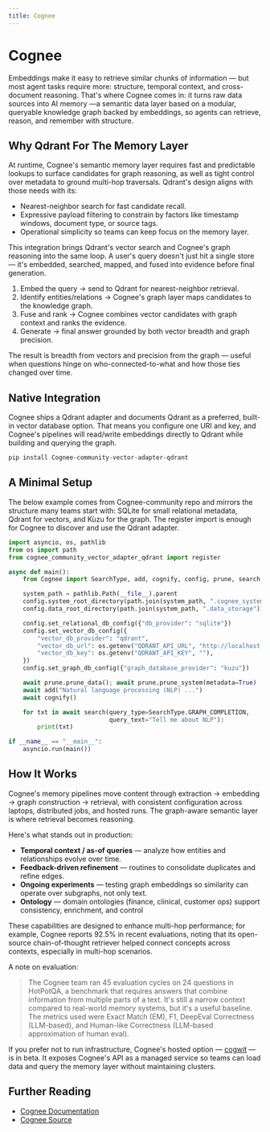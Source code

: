 ```yaml
---
title: Cognee
---
```


# Cognee

Embeddings make it easy to retrieve similar chunks of information — but most agent tasks require more: structure, temporal context, and cross-document reasoning. That's where Cognee comes in: it turns raw data sources into AI memory —a semantic data layer based on a modular, queryable knowledge graph backed by embeddings, so agents can retrieve, reason, and remember with structure.

## Why Qdrant For The Memory Layer

At runtime, Cognee's semantic memory layer requires fast and predictable lookups to surface candidates for graph reasoning, as well as tight control over metadata to ground multi-hop traversals. Qdrant's design aligns with those needs with its:

- Nearest-neighbor search for fast candidate recall.
- Expressive payload filtering to constrain by factors like timestamp windows, document type, or source tags.
- Operational simplicity so teams can keep focus on the memory layer.

This integration brings Qdrant's vector search and Cognee's graph reasoning into the same loop. A user's query doesn't just hit a single store — it's embedded, searched, mapped, and fused into evidence before final generation.

1. Embed the query → send to Qdrant for nearest-neighbor retrieval.
2. Identify entities/relations → Cognee's graph layer maps candidates to the knowledge graph.
3. Fuse and rank → Cognee combines vector candidates with graph context and ranks the evidence.
4. Generate → final answer grounded by both vector breadth and graph precision.

The result is breadth from vectors and precision from the graph — useful when questions hinge on who-connected-to-what and how those ties changed over time.

## Native Integration

Cognee ships a Qdrant adapter and documents Qdrant as a preferred, built-in vector database option. That means you configure one URI and key, and Cognee's pipelines will read/write embeddings directly to Qdrant while building and querying the graph.

```bash
pip install Cognee-community-vector-adapter-qdrant
```

## A Minimal Setup

The below example comes from Cognee-community repo and mirrors the structure many teams start with: SQLite for small relational metadata, Qdrant for vectors, and Kùzu for the graph. The register import is enough for Cognee to discover and use the Qdrant adapter.

```python
import asyncio, os, pathlib
from os import path
from cognee_community_vector_adapter_qdrant import register

async def main():
    from Cognee import SearchType, add, cognify, config, prune, search

    system_path = pathlib.Path(__file__).parent
    config.system_root_directory(path.join(system_path, ".cognee_system"))
    config.data_root_directory(path.join(system_path, ".data_storage"))

    config.set_relational_db_config({"db_provider": "sqlite"})
    config.set_vector_db_config({
        "vector_db_provider": "qdrant",
        "vector_db_url": os.getenv("QDRANT_API_URL", "http://localhost:6333"),
        "vector_db_key": os.getenv("QDRANT_API_KEY", ""),
    })
    config.set_graph_db_config({"graph_database_provider": "kuzu"})

    await prune.prune_data(); await prune.prune_system(metadata=True)
    await add("Natural language processing (NLP) ...")
    await cognify()

    for txt in await search(query_type=SearchType.GRAPH_COMPLETION,
                            query_text="Tell me about NLP"):
        print(txt)

if __name__ == "__main__":
    asyncio.run(main())
```

## How It Works

Cognee's memory pipelines move content through extraction → embedding → graph construction → retrieval, with consistent configuration across laptops, distributed jobs, and hosted runs. The graph-aware semantic layer is where retrieval becomes reasoning.

Here's what stands out in production:

- **Temporal context / as-of queries** — analyze how entities and relationships evolve over time.
- **Feedback-driven refinement** — routines to consolidate duplicates and refine edges.
- **Ongoing experiments** — testing graph embeddings so similarity can operate over subgraphs, not only text.
- **Ontology** — domain ontologies (finance, clinical, customer ops) support consistency, enrichment, and control

These capabilities are designed to enhance multi-hop performance; for example, Cognee reports 92.5% in recent evaluations, noting that its open-source chain-of-thought retriever helped connect concepts across contexts, especially in multi-hop scenarios.

A note on evaluation:

> The Cognee team ran 45 evaluation cycles on 24 questions in HotPotQA, a benchmark that requires answers that combine information from multiple parts of a text. It's still a narrow context compared to real-world memory systems, but it's a useful baseline. The metrics used were Exact Match (EM), F1, DeepEval Correctness (LLM-based), and Human-like Correctness (LLM-based approximation of human eval).

If you prefer not to run infrastructure, Cognee's hosted option — [cogwit](https://platform.Cognee.ai/) — is in beta. It exposes Cognee's API as a managed service so teams can load data and query the memory layer without maintaining clusters.

## Further Reading

- [Cognee Documentation](https://docs.Cognee.ai/getting-started/introduction)
- [Cognee Source](https://github.com/topoteretes/Cognee)
